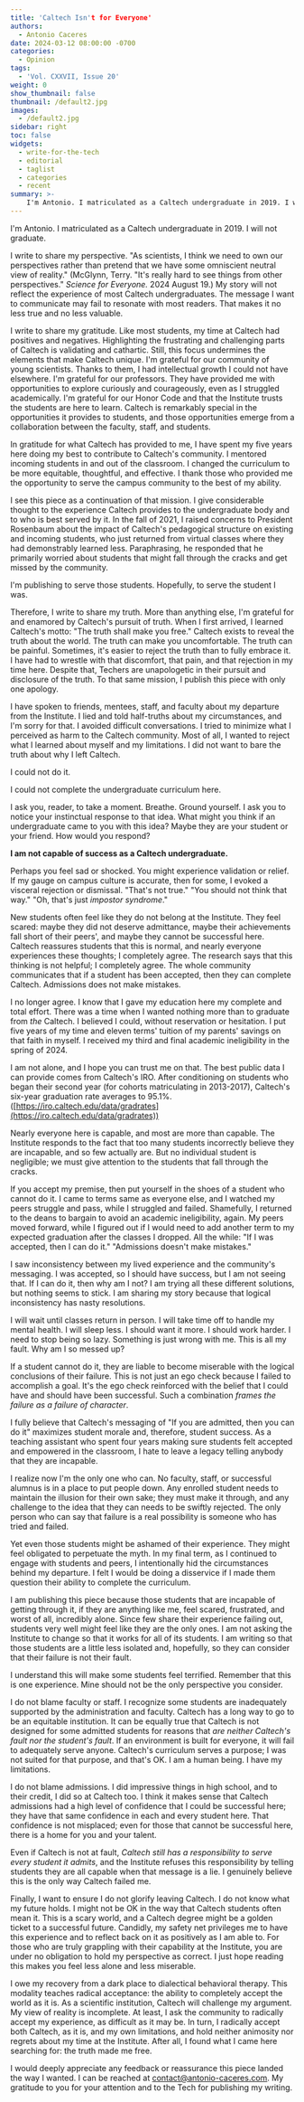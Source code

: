 ```yaml
---
title: 'Caltech Isn't for Everyone'
authors:
  - Antonio Caceres
date: 2024-03-12 08:00:00 -0700
categories:
  - Opinion
tags:
  - 'Vol. CXXVII, Issue 20'
weight: 0
show_thumbnail: false
thumbnail: /default2.jpg
images:
  - /default2.jpg
sidebar: right
toc: false
widgets:
  - write-for-the-tech
  - editorial
  - taglist
  - categories
  - recent
summary: >-
    I'm Antonio. I matriculated as a Caltech undergraduate in 2019. I will not graduate.
---
```


I'm Antonio. I matriculated as a Caltech undergraduate in 2019. I will not graduate.

I write to share my perspective. "As scientists, I think we need to own our perspectives rather than pretend that we have some omniscient neutral view of reality." (McGlynn, Terry. "It's really hard to see things from other perspectives." *Science for Everyone.* 2024 August 19.) My story will not reflect the experience of most Caltech undergraduates. The message I want to communicate may fail to resonate with most readers. That makes it no less true and no less valuable.

I write to share my gratitude. Like most students, my time at Caltech had positives and negatives. Highlighting the frustrating and challenging parts of Caltech is validating and cathartic. Still, this focus undermines the elements that make Caltech unique. I'm grateful for our community of young scientists. Thanks to them, I had intellectual growth I could not have elsewhere. I'm grateful for our professors. They have provided me with opportunities to explore curiously and courageously, even as I struggled academically. I'm grateful for our Honor Code and that the Institute trusts the students are here to learn. Caltech is remarkably special in the opportunities it provides to students, and those opportunities emerge from a collaboration between the faculty, staff, and students.

In gratitude for what Caltech has provided to me, I have spent my five years here doing my best to contribute to Caltech's community. I mentored incoming students in and out of the classroom. I changed the curriculum to be more equitable, thoughtful, and effective. I thank those who provided me the opportunity to serve the campus community to the best of my ability.

I see this piece as a continuation of that mission. I give considerable thought to the experience Caltech provides to the undergraduate body and to who is best served by it. In the fall of 2021, I raised concerns to President Rosenbaum about the impact of Caltech's pedagogical structure on existing and incoming students, who just returned from virtual classes where they had demonstrably learned less. Paraphrasing, he responded that he primarily worried about students that might fall through the cracks and get missed by the community.

I'm publishing to serve those students. Hopefully, to serve the student I was.

Therefore, I write to share my truth. More than anything else, I'm grateful for and enamored by Caltech's pursuit of truth. When I first arrived, I learned Caltech's motto: "The truth shall make you free." Caltech exists to reveal the truth about the world. The truth can make you uncomfortable. The truth can be painful. Sometimes, it's easier to reject the truth than to fully embrace it. I have had to wrestle with that discomfort, that pain, and that rejection in my time here. Despite that, Techers are unapologetic in their pursuit and disclosure of the truth. To that same mission, I publish this piece with only one apology.

I have spoken to friends, mentees, staff, and faculty about my departure from the Institute. I lied and told half-truths about my circumstances, and I'm sorry for that. I avoided difficult conversations. I tried to minimize what I perceived as harm to the Caltech community. Most of all, I wanted to reject what I learned about myself and my limitations. I did not want to bare the truth about why I left Caltech.

I could not do it.

I could not complete the undergraduate curriculum here.

I ask you, reader, to take a moment. Breathe. Ground yourself. I ask you to notice your instinctual response to that idea. What might you think if an undergraduate came to you with this idea? Maybe they are your student or your friend. How would you respond?

**I am not capable of success as a Caltech undergraduate.**

Perhaps you feel sad or shocked. You might experience validation or relief. If my gauge on campus culture is accurate, then for some, I evoked a visceral rejection or dismissal. "That's not true." "You should not think that way." "Oh, that's just *impostor syndrome*."

New students often feel like they do not belong at the Institute. They feel scared: maybe they did not deserve admittance, maybe their achievements fall short of their peers', and maybe they cannot be successful here. Caltech reassures students that this is normal, and nearly everyone experiences these thoughts; I completely agree. The research says that this thinking is not helpful; I completely agree. The whole community communicates that if a student has been accepted, then they can complete Caltech. Admissions does not make mistakes.

I no longer agree. I know that I gave my education here my complete and total effort. There was a time when I wanted nothing more than to graduate from *the* Caltech. I believed I could, without reservation or hesitation. I put five years of my time and eleven terms' tuition of my parents' savings on that faith in myself. I received my third and final academic ineligibility in the spring of 2024.

I am not alone, and I hope you can trust me on that. The best public data I can provide comes from Caltech's IRO. After conditioning on students who began their second year (for cohorts matriculating in 2013-2017), Caltech's six-year graduation rate averages to 95.1%. ([https://iro.caltech.edu/data/gradrates](https://iro.caltech.edu/data/gradrates))

Nearly everyone here is capable, and most are more than capable. The Institute responds to the fact that too many students incorrectly believe they are incapable, and so few actually are. But no individual student is negligible; we must give attention to the students that fall through the cracks.

If you accept my premise, then put yourself in the shoes of a student who cannot do it. I came to terms same as everyone else, and I watched my peers struggle and pass, while I struggled and failed. Shamefully, I returned to the deans to bargain to avoid an academic ineligibility, again. My peers moved forward, while I figured out if I would need to add another term to my expected graduation after the classes I dropped. All the while: "If I was accepted, then I can do it." "Admissions doesn't make mistakes."

I saw inconsistency between my lived experience and the community's messaging. I was accepted, so I should have success, but I am not seeing that. If I can do it, then why am I not? I am trying all these different solutions, but nothing seems to stick. I am sharing my story because that logical inconsistency has nasty resolutions.

I will wait until classes return in person. I will take time off to handle my mental health. I will sleep less. I should want it more. I should work harder. I need to stop being so lazy. Something is just wrong with me. This is all my fault. Why am I so messed up?

If a student cannot do it, they are liable to become miserable with the logical conclusions of their failure. This is not just an ego check because I failed to accomplish a goal. It's the ego check reinforced with the belief that I could have and should have been successful. Such a combination *frames the failure as a failure of character*.

I fully believe that Caltech's messaging of "If you are admitted, then you can do it" maximizes student morale and, therefore, student success. As a teaching assistant who spent four years making sure students felt accepted and empowered in the classroom, I hate to leave a legacy telling anybody that they are incapable.

I realize now I'm the only one who can. No faculty, staff, or successful alumnus is in a place to put people down. Any enrolled student needs to maintain the illusion for their own sake; they must make it through, and any challenge to the idea that they can needs to be swiftly rejected. The only person who can say that failure is a real possibility is someone who has tried and failed.

Yet even those students might be ashamed of their experience. They might feel obligated to perpetuate the myth. In my final term, as I continued to engage with students and peers, I intentionally hid the circumstances behind my departure. I felt I would be doing a disservice if I made them question their ability to complete the curriculum.

I am publishing this piece because those students that are incapable of getting through it, if they are anything like me, feel scared, frustrated, and worst of all, incredibly alone. Since few share their experience failing out, students very well might feel like they are the only ones. I am not asking the Institute to change so that it works for all of its students. I am writing so that those students are a little less isolated and, hopefully, so they can consider that their failure is not their fault.

I understand this will make some students feel terrified. Remember that this is one experience. Mine should not be the only perspective you consider.

I do not blame faculty or staff. I recognize some students are inadequately supported by the administration and faculty. Caltech has a long way to go to be an equitable institution. It can be equally true that Caltech is not designed for some admitted students for reasons that *are neither Caltech's fault nor the student's fault*. If an environment is built for everyone, it will fail to adequately serve anyone. Caltech's curriculum serves a purpose; I was not suited for that purpose, and that's OK. I am a human being. I have my limitations.

I do not blame admissions. I did impressive things in high school, and to their credit, I did so at Caltech too. I think it makes sense that Caltech admissions had a high level of confidence that I could be successful here; they have that same confidence in each and every student here. That confidence is not misplaced; even for those that cannot be successful here, there is a home for you and your talent.

Even if Caltech is not at fault, *Caltech still has a responsibility to serve every student it admits*, and the Institute refuses this responsibility by telling students they are all capable when that message is a lie. I genuinely believe this is the only way Caltech failed me.

Finally, I want to ensure I do not glorify leaving Caltech. I do not know what my future holds. I might not be OK in the way that Caltech students often mean it. This is a scary world, and a Caltech degree might be a golden ticket to a successful future. Candidly, my safety net privileges me to have this experience and to reflect back on it as positively as I am able to. For those who are truly grappling with their capability at the Institute, you are under no obligation to hold my perspective as correct. I just hope reading this makes you feel less alone and less miserable.

I owe my recovery from a dark place to dialectical behavioral therapy. This modality teaches radical acceptance: the ability to completely accept the world as it is. As a scientific institution, Caltech will challenge my argument. My view of reality is incomplete. At least, I ask the community to radically accept my experience, as difficult as it may be. In turn, I radically accept both Caltech, as it is, and my own limitations, and hold neither animosity nor regrets about my time at the Institute. After all, I found what I came here searching for: the truth made me free.

I would deeply appreciate any feedback or reassurance this piece landed the way I wanted. I can be reached at contact@antonio-caceres.com. My gratitude to you for your attention and to the Tech for publishing my writing.
